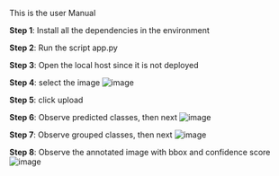 This is the user Manual

**Step 1**: Install all the dependencies in the environment

**Step 2**: Run the script app.py

**Step 3**: Open the local host since it is not deployed

**Step 4**: select the image
![image](https://github.com/user-attachments/assets/6dad7434-634a-4f49-81c0-be6848614a37)


**Step 5**: click upload

**Step 6**: Observe predicted classes, then next
![image](https://github.com/user-attachments/assets/80876430-cf49-4e03-b019-102398ba904c)


**Step 7**: Observe grouped classes, then next
![image](https://github.com/user-attachments/assets/7e962737-971a-46b7-9d0d-e1388c81521e)


**Step 8**: Observe the annotated image with bbox and confidence score
![image](https://github.com/user-attachments/assets/758bea3a-f698-498a-8f0b-9dac87f64504)


